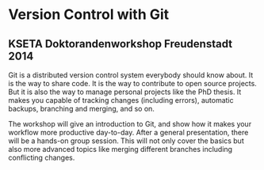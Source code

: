 # Version Control with Git
## KSETA Doktorandenworkshop Freudenstadt 2014

Git is a distributed version control system everybody should know about. It is the way to share code. It is the way to contribute to open source projects. But it is also the way to manage personal projects like the PhD thesis. It makes you capable of tracking changes (including errors), automatic backups, branching and merging, and so on.

The workshop will give an introduction to Git, and show how it makes your workflow more productive day-to-day. After a general presentation, there will be a hands-on group session. This will not only cover the basics but also more advanced topics like merging different branches including conflicting changes.
